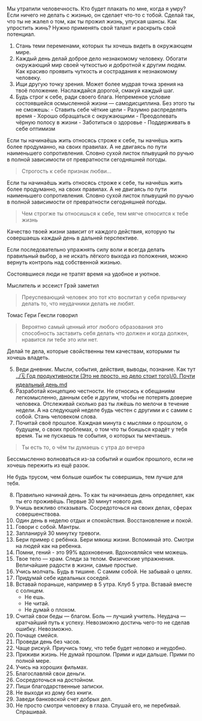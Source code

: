 Мы утратили человечность.
Кто будет плакать по мне, когда я умру?
Если ничего не делать с жизнью, он сделает что-то с тобой.
Сделай так, что ты не жалел о том, как ты прожил жизнь, упуская шансы.
Как упростить жинь?
Нужно применять свой талант и раскрыть свой потенциал.

1. Стань теми переменами, которых ты хочешь видеть в окружающем мире.
2. Каждый день делай доброе дело незнакомому человеку. Обогати окружающий мир своей чуткостью и добротной к другим людям. Как красиво проявить чуткость и сострадания к незнакомому человеку.
3. Ищи другую точку зрения. Может более мудрая точка зрения на твоё положение. Наслаждайся дорогой, смакуй каждый шаг.
4. Будь строг к себе, ради своего блага. Непременое условие состоявшейся осмысленной жизни — самодисциплина. Без этого ты не сможешь:
       - Ставить себе чёткие цели
       - Разумно распределять время
       - Хорошо обращаться с окружающими
       - Преодолевать чёрную полосу в жизни
       - Заботиться о здоровье
       - Поддерживать в себе оптимизм

Если ты начинаёшь жить относясь строже к себе, ты начнёшь жить более продуманно, на своих правилах. А не двигаясь по пути наименьшего сопротивления. Словно сухой листок плывущий по ручью в полной зависимости от превратности сегодняшней погоды. 
	
>Строгость к себе признак любви...      	
	 
Если ты начинаёшь жить относясь строже к себе, ты начнёшь жить более продуманно, на своих правилах. А не двигаясь по пути наименьшего сопротивления. Словно сухой листок плывущий по ручью в полной зависимости от превратности сегодняшней погоды. 
	 
>Чем строгже ты относишься к себе, тем мягче относится к тебе жизнь

Качество твоей жизни зависит от каждого действия, которую ты совершаешь каждый день в дальней перспективе.

Если последовательно упражнять силу воли и всегда делать правильный выбор, а не искать лёгкого выхода из положения, можно вернуть контроль над собственной жизнью.

Состоявшиеся люди не тратят время на удобное и уютное.

Мыслитель и эссеист Грэй заметил
> Преуспевающий человек это тот кто воспитал у себя привычку делать то, что неудачники делать не любят.

Томас Гери Гексли говорил
> Вероятно самый ценный итог любого образования это способность заставить себя делать что должен и когда должен, нравится ли тебе это или нет.

Делай те дела, которые свойственны тем качествам, которыми ты хочешь владеть.

5. Веди дневник. Мысли, события, действия, выводы, познание. Как тут [../🗓️ Год продуктивности (Это не просто, но дело стоит того)/0. Почти идеальный день.md](../🗓️%20Год%20продуктивности%20(Это%20не%20просто,%20но%20дело%20стоит%20того)/0.%20Почти%20идеальный%20день.md)
6. Разработай концепцию честности. Не относись к обещаниям легкомысленно, данным себе и другим, чтобы не потерять доверие человека. Отслеживай сколько раз ты лжёшь по мелочи в течение недели. А на следующей неделе будь честен с другими и с самим с собой. Стань человеком слова.
7. Почитай своё прошлое. Каждная минута с мыслями о прошлом, о будущем, о своих проблемах, о том что ты боишься крадёт у тебя время. Ты не пускаешь те события, о которых ты мечтаешь.
>Ты есть то, о чём ты думаешь с утра до вечера

Бессмысленно волноваться из-за событий и ошибок прошлого, если не хочешь пережить из ещё разок.

Не будь трусом, чем больше ошибок ты совершишь, тем лучше для тебя.

8. Правильно начинай день. То как ты начинаешь день определяет, как ты его проживёшь. Первые 30 минут нового дня. 
9. Учишь вежливо отказывать. Сосредоточься на своих делах, сферах совершенствова.
10. Один день в неделю отдых и спокойствия. Восстановление и покой.
11. Говори с собой. Мантры.
12. Запланируй 30 минутку тревоги.
13. Бери пример с ребёнка. Бери мякиш жизни. Вспоминай это. Смотри на людей как на ребенка.
14. Помни, гений - это 99% вдохновения. Вдохновляйся чем можешь.
15. Твое тело — храм. Следи за телом. Физические упражнения. Величайшие радости в жизни, самые простые.
16. Учись молчать. Будь в тишине. С самим собой. Не забывай о целях.
17. Придумай себе идеальных соседей.
18. Вставай пораньше, например в 5 утра. Клуб 5 утра. Вставай вместе с солнцем.
      - Не ешь.
      - Не читай.
      - Не думай о плохом.
19. Считай свои беды — благом. Боль — лучший учитель. Неудача — кратчайший путь к успеху. Невозможно достичь чего-то не сделав ошибку. Невозможно.
20. Почаще смейся.
21. Проведи день без часов.
22. Чаще рискуй. Приучись тому, что тебе будет неловко и неудобно.
23. Приживи жизнь. Не думай прошлом. Прими и иди дальше. Прими по полной мере.
24. Учись на хороших фильмах.
25. Благославляй свои деньги.
26. Сосредоточься на достойном.
27. Пиши благодарственные записки.
28. Не выходи из дому без книги.
29. Заведи банковской счет добрых дел.
30. Не просто смотри человеку в глаза. Слушай его, не перебивай. Спрашивай.